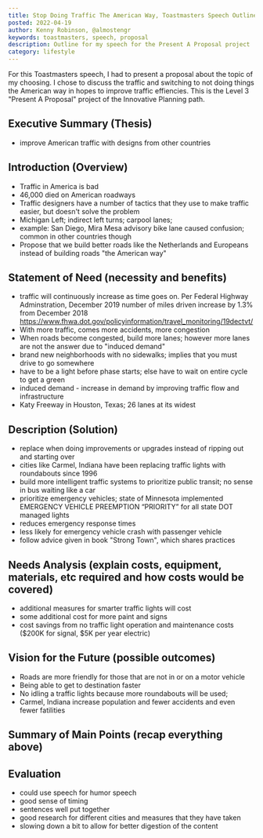 ```yaml
---
title: Stop Doing Traffic The American Way, Toastmasters Speech Outline
posted: 2022-04-19
author: Kenny Robinson, @almostengr
keywords: toastmasters, speech, proposal
description: Outline for my speech for the Present A Proposal project
category: lifestyle
---
```


For this Toastmasters speech, I had to present a proposal about the topic of my 
choosing. I chose to discuss the traffic and switching to not doing things the 
American way in hopes to improve traffic effiencies.  This is the Level 3 "Present A Proposal" 
project of the Innovative Planning path. 
 
## Executive Summary (Thesis)

* improve American traffic with designs from other countries

## Introduction (Overview)

* Traffic in America is bad
* 46,000 died on American roadways
* Traffic designers have a number of tactics that they use to make traffic easier, but doesn't solve the problem
* Michigan Left; indirect left turns; carpool lanes; 
* example: San Diego, Mira Mesa advisory bike lane caused confusion; common in other countries though
* Propose that we build better roads like the Netherlands and Europeans instead of building roads "the American way" 

## Statement of Need (necessity and benefits)

* traffic will continuously increase as time goes on. Per Federal Highway Adminstration, December 2019 number of miles driven increase by 1.3% from December 2018 https://www.fhwa.dot.gov/policyinformation/travel_monitoring/19dectvt/
* With more traffic, comes more accidents, more congestion
* When roads become congested, build more lanes; however more lanes are not the answer due to "induced demand"
* brand new neighborhoods with no sidewalks; implies that you must drive to go somewhere
* have to be a light before phase starts; else have to wait on entire cycle to get a green
* induced demand - increase in demand by improving traffic flow and infrastructure
* Katy Freeway in Houston, Texas; 26 lanes at its widest

## Description (Solution)

* replace when doing improvements or upgrades instead of ripping out and starting over
* cities like Carmel, Indiana have been replacing traffic lights with roundabouts since 1996
* build more intelligent traffic systems to prioritize public transit; no sense in bus waiting like a car
* prioritize emergency vehicles; state of Minnesota implemented EMERGENCY VEHICLE PREEMPTION “PRIORITY” for all state DOT managed lights
* reduces emergency response times
* less likely for emergency vehicle crash with passenger vehicle
* follow advice given in book "Strong Town", which shares practices 

## Needs Analysis (explain costs, equipment, materials, etc required and how costs would be covered)

* additional measures for smarter traffic lights will cost 
* some additional cost for more paint and signs
* cost savings from no traffic light operation and maintenance costs ($200K for signal, $5K per year electric)

## Vision for the Future (possible outcomes)

* Roads are more friendly for those that are not in or on a motor vehicle
* Being able to get to destination faster
* No idling a traffic lights because more roundabouts will be used;
* Carmel, Indiana increase population and fewer accidents and even fewer fatilities 

## Summary of Main Points (recap everything above)


## Evaluation

* could use speech for humor speech 
* good sense of timing
* sentences well put together 
* good research for different cities and measures that they have taken 
* slowing down a bit to allow for better digestion of the content


